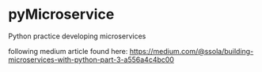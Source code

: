 # pyMicroservice
Python practice developing microservices

following medium article found here:
https://medium.com/@ssola/building-microservices-with-python-part-3-a556a4c4bc00
